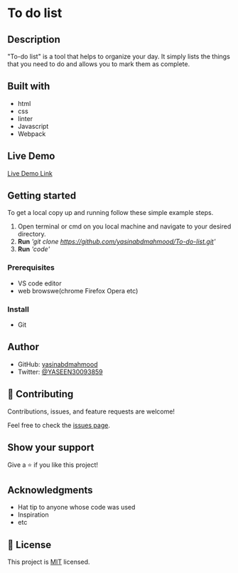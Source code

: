 # To do list

## Description

"To-do list" is a tool that helps to organize your day. It simply lists the things that you need to do and allows you to mark them as complete. 

## Built with

* html
* css
* linter
* Javascript
* Webpack

## Live Demo 

[Live Demo Link](https://yasinabdmahmood.github.io/Awsome-booksto-do-list/)



## Getting started 

To get a local copy up and running follow these simple example steps.
1. Open terminal or cmd on you local machine and navigate to your desired directory.
2. **Run**    *'git clone https://github.com/yasinabdmahmood/To-do-list.git'*
3. **Run**   *'code'*



### Prerequisites
* VS code editor
* web browswe(chrome Firefox Opera etc)

### Install
* Git 



## Author
* GitHub: [yasinabdmahmood](https://github.com/yasinabdmahmood)
* Twitter: [@YASEEN30093859](https://twitter.com/yasenabd7)



## 🤝 Contributing

Contributions, issues, and feature requests are welcome!

Feel free to check the [issues page](../../issues/).

## Show your support

Give a ⭐️ if you like this project!

## Acknowledgments

- Hat tip to anyone whose code was used
- Inspiration
- etc

## 📝 License

This project is [MIT](./MIT.md) licensed.
